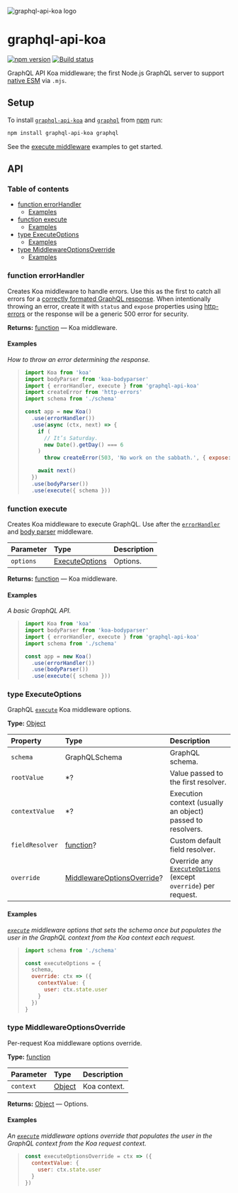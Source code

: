 ![graphql-api-koa logo](https://cdn.rawgit.com/jaydenseric/graphql-api-koa/ade2b2f/graphql-api-koa-logo.svg)

# graphql-api-koa

[![npm version](https://badgen.net/npm/v/graphql-api-koa)](https://npm.im/graphql-api-koa) [![Build status](https://travis-ci.org/jaydenseric/graphql-api-koa.svg?branch=master)](https://travis-ci.org/jaydenseric/graphql-api-koa)

GraphQL API Koa middleware; the first Node.js GraphQL server to support [native ESM](https://nodejs.org/api/esm.html) via `.mjs`.

## Setup

To install [`graphql-api-koa`](https://npm.im/graphql-api-koa) and [`graphql`](https://npm.im/graphql) from [npm](https://npmjs.com) run:

```sh
npm install graphql-api-koa graphql
```

See the [execute middleware](#function-execute) examples to get started.

## API

### Table of contents

- [function errorHandler](#function-errorhandler)
  - [Examples](#examples)
- [function execute](#function-execute)
  - [Examples](#examples-1)
- [type ExecuteOptions](#type-executeoptions)
  - [Examples](#examples-2)
- [type MiddlewareOptionsOverride](#type-middlewareoptionsoverride)
  - [Examples](#examples-3)

### function errorHandler

Creates Koa middleware to handle errors. Use this as the first to catch all errors for a [correctly formated GraphQL response](http://facebook.github.io/graphql/October2016/#sec-Errors). When intentionally throwing an error, create it with `status` and `expose` properties using [http-errors](https://npm.im/http-errors) or the response will be a generic 500 error for security.

**Returns:** [function](https://mdn.io/function) — Koa middleware.

#### Examples

_How to throw an error determining the response._

> ```js
> import Koa from 'koa'
> import bodyParser from 'koa-bodyparser'
> import { errorHandler, execute } from 'graphql-api-koa'
> import createError from 'http-errors'
> import schema from './schema'
>
> const app = new Koa()
>   .use(errorHandler())
>   .use(async (ctx, next) => {
>     if (
>       // It’s Saturday.
>       new Date().getDay() === 6
>     )
>       throw createError(503, 'No work on the sabbath.', { expose: true })
>
>     await next()
>   })
>   .use(bodyParser())
>   .use(execute({ schema }))
> ```

### function execute

Creates Koa middleware to execute GraphQL. Use after the [`errorHandler`](#function-errorhandler) and [body parser](https://npm.im/koa-bodyparser) middleware.

| Parameter | Type                                   | Description |
| :-------- | :------------------------------------- | :---------- |
| `options` | [ExecuteOptions](#type-executeoptions) | Options.    |

**Returns:** [function](https://mdn.io/function) — Koa middleware.

#### Examples

_A basic GraphQL API._

> ```js
> import Koa from 'koa'
> import bodyParser from 'koa-bodyparser'
> import { errorHandler, execute } from 'graphql-api-koa'
> import schema from './schema'
>
> const app = new Koa()
>   .use(errorHandler())
>   .use(bodyParser())
>   .use(execute({ schema }))
> ```

### type ExecuteOptions

GraphQL [`execute`](#function-execute) Koa middleware options.

**Type:** [Object](https://mdn.io/object)

| Property        | Type                                                          | Description                                                                            |
| :-------------- | :------------------------------------------------------------ | :------------------------------------------------------------------------------------- |
| `schema`        | GraphQLSchema                                                 | GraphQL schema.                                                                        |
| `rootValue`     | \*?                                                           | Value passed to the first resolver.                                                    |
| `contextValue`  | \*?                                                           | Execution context (usually an object) passed to resolvers.                             |
| `fieldResolver` | [function](https://mdn.io/function)?                          | Custom default field resolver.                                                         |
| `override`      | [MiddlewareOptionsOverride](#type-middlewareoptionsoverride)? | Override any [`ExecuteOptions`](#type-executeoptions) (except `override`) per request. |

#### Examples

_[`execute`](#function-execute) middleware options that sets the schema once but populates the user in the GraphQL context from the Koa context each request._

> ```js
> import schema from './schema'
>
> const executeOptions = {
>   schema,
>   override: ctx => ({
>     contextValue: {
>       user: ctx.state.user
>     }
>   })
> }
> ```

### type MiddlewareOptionsOverride

Per-request Koa middleware options override.

**Type:** [function](https://mdn.io/function)

| Parameter | Type                            | Description  |
| :-------- | :------------------------------ | :----------- |
| `context` | [Object](https://mdn.io/object) | Koa context. |

**Returns:** [Object](https://mdn.io/object) — Options.

#### Examples

_An [`execute`](#function-execute) middleware options override that populates the user in the GraphQL context from the Koa request context._

> ```js
> const executeOptionsOverride = ctx => ({
>   contextValue: {
>     user: ctx.state.user
>   }
> })
> ```
